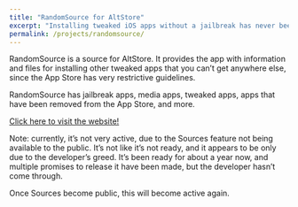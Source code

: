 ```yaml
---
title: "RandomSource for AltStore"
excerpt: "Installing tweaked iOS apps without a jailbreak has never been easier!"
permalink: /projects/randomsource/
---
```


RandomSource is a source for AltStore. It provides the app with information and files for installing other tweaked apps that you can’t get anywhere else, since the App Store has very restrictive guidelines.

RandomSource has jailbreak apps, media apps, tweaked apps, apps that have been removed from the App Store, and more.

[Click here to visit the website!](https://randomblock1.com/altstore/)

Note: currently, it’s not very active, due to the Sources feature not being available to the public. It’s not like it’s not ready, and it appears to be only due to the developer’s greed. It’s been ready for about a year now, and multiple promises to release it have been made, but the developer hasn’t come through.

Once Sources become public, this will become active again.

